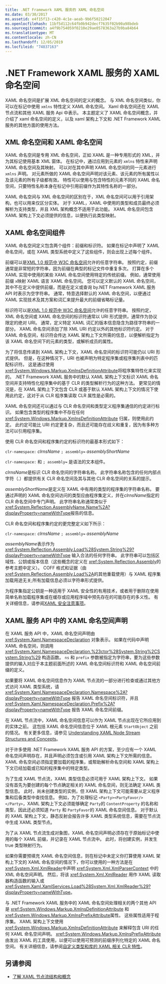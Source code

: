 ```yaml
---
title: .NET Framework XAML 服务的 XAML 命名空间
ms.date: 03/30/2017
ms.assetid: e4f15f13-c420-4c1e-aeab-9b6f50212047
ms.openlocfilehash: 11bf5d112c64fb0b942decf7635f02b90a98bdeb
ms.sourcegitcommit: a4f9b754059f0210e29ae0578363a27b9ba84b64
ms.translationtype: MT
ms.contentlocale: zh-CN
ms.lasthandoff: 12/05/2019
ms.locfileid: "74837163"
---
```

# <a name="xaml-namespaces-for-net-framework-xaml-services"></a>.NET Framework XAML 服务的 XAML 命名空间
XAML 命名空间是扩展 XML 命名空间的定义的概念。 与 XML 命名空间类似，你可以在标记中使用 `xmlns` 特性定义 XAML 命名空间。 Xaml 命名空间还在 XAML 节点流和其他 XAML 服务 Api 中表示。 本主题定义了 XAML 命名空间概念，并介绍了 xaml 命名空间的定义，以及 xaml 架构上下文和 .NET Framework XAML 服务的其他方面的使用方法。  
  
## <a name="xml-namespace-and-xaml-namespace"></a>XML 命名空间和 XAML 命名空间  
 XAML 命名空间是专用 XML 命名空间，正如 XAML 是一种专用形式的 XML，并为其标记使用基本 XML 窗体。 在标记中，通过应用到元素的 `xmlns` 特性来声明 XAML 命名空间及其映射。 可以对在其中声明 XAML 命名空间的同一元素进行 `xmlns` 声明。 对元素所做的 XAML 命名空间声明对该元素、该元素的所有属性以及该元素的所有子级都有效。 特性可以使用与包含特性的元素不同的 XAML 命名空间，只要特性名称本身在标记中引用前缀作为其特性名称的一部分。  
  
 XAML 命名空间与 XML 命名空间的区别在于，XML 命名空间可以用于引用架构，也可以用来仅区分实体。 对于 XAML，XAML 中使用的类型和成员最终必须解析为支持类型，并且 XML 架构概念不适用于此功能。 XAML 命名空间包含 XAML 架构上下文必须提供的信息，以便执行此类型映射。  
  
## <a name="xaml-namespace-components"></a>XAML 命名空间组件  
 XAML 命名空间定义包含两个组件：前缀和标识符。 如果在标记中声明了 XAML 命名空间，或在 XAML 类型系统中定义了这些组件，则会出现上述每个组件。  
  
 前缀可以是[XML 1.0 规范中 W3C 命名空间](https://www.w3.org/TR/REC-xml-names/)允许的任意字符串。 按照约定，前缀通常是非常短的字符串，因为前缀在典型的标记文件中重复多次。 打算在多个 XAML 实现中使用的某些 XAML 命名空间使用特定的传统前缀。 例如，通常使用前缀 `x`映射 XAML 语言 XAML 命名空间。 您可以定义默认的 XAML 命名空间，其中不在定义中提供前缀，而是在定义或查询 by.NET Framework XAML 服务 API 时表示为空字符串。 通常，特意选择默认的 XAML 命名空间，以便通过 XAML 实现技术及其方案和词汇来提升最大的前缀省略标记量。  
  
 标识符可以是[XML 1.0 规范中 W3C 命名空间](https://www.w3.org/TR/REC-xml-names/)允许的任意字符串。 按照约定，XML 命名空间或 XAML 命名空间的标识符通常以 URI 形式提供，通常作为协议限定的绝对 URI。 通常，定义特定 XAML 词汇的版本信息隐含为路径字符串的一部分。 XAML 命名空间添加了除 XML URI 约定以外的其他标识符约定。 对于 XAML 命名空间，标识符会传达 XAML 架构上下文所需的信息，以便解析指定为该 XAML 命名空间下的元素的类型，或解析成员的属性。  
  
 为了将信息传递到 XAML 架构上下文，XAML 命名空间的标识符可能仍以 URI 形式提供。 但是，在这种情况下，URI 也被声明为特定程序集或程序集列表中的匹配标识符。 这是通过使用 <xref:System.Windows.Markup.XmlnsDefinitionAttribute>将程序集特性化来实现的。 .NET Framework XAML 服务中的默认 XAML 架构上下文标识 XAML 命名空间并支持特性化程序集中的基于 CLR 的类型解析行为的这种方法。 更常见的情况是，在 XAML 架构上下文包含 CLR 或基于默认 XAML 架构上下文的情况下使用此约定，这对于从 CLR 程序集读取 CLR 属性是必需的。  
  
 XAML 命名空间还可以通过与 CLR 命名空间和类型定义程序集通信的约定进行标识。 如果包含类型的程序集中不存在任何 <xref:System.Windows.Markup.XmlnsDefinitionAttribute> 归属，则使用此约定。 此约定可能比 URI 约定更复杂，而且还可能存在歧义和重复，因为有多种方法可以引用程序集。  
  
 使用 CLR 命名空间和程序集约定的标识符的最基本形式如下：  
  
 `clr-namespace:` *clrnsName* `; assembly=` *assemblyShortName*  
  
 `clr-namespace:` 和 `; assembly=` 是语法的文本组件。  
  
 *clrnsName*是标识 CLR 命名空间的字符串名称。 此字符串名称包含的任何内部点字符（.）都提供有关 CLR 命名空间及其与其他 CLR 命名空间的关系的提示。  
  
 *assemblyShortName*是定义在 XAML 中有用的类型的程序集的字符串名称。 要通过声明的 XAML 命名空间访问的类型应由程序集定义，并在*clrnsName*指定的 CLR 命名空间中专门声明。 此字符串名称通常类似于 <xref:System.Reflection.AssemblyName.Name%2A?displayProperty=nameWithType>报告的信息。  
  
 CLR 命名空间和程序集约定的更完整定义如下所示：  
  
 `clr-namespace:` *clrnsName* `; assembly=` *assemblyName*  
  
 *assemblyName*表示作为 <xref:System.Reflection.Assembly.Load%28System.String%29?displayProperty=nameWithType> 输入合法的任何字符串。 此字符串可以包括区域性、公钥或版本信息（这些概念的定义在 <xref:System.Reflection.Assembly>的参考主题中定义）。 COFF 格式和证据（由 <xref:System.Reflection.Assembly.Load%2A>的其他重载使用）与 XAML 程序集加载用途无关;所有加载信息必须以字符串形式提供。  
  
 为程序集指定公钥是一种适用于 XAML 安全性的有用技术，或者用于删除在使用简单名称加载程序集或在缓存或应用程序域中预先存在的可能存在的多义性。 有关详细信息，请参阅[XAML 安全注意事项](xaml-security-considerations.md)。  
  
## <a name="xaml-namespace-declarations-in-the-xaml-services-api"></a>XAML 服务 API 中的 XAML 命名空间声明  
 在 XAML 服务 API 中，XAML 命名空间声明由 <xref:System.Xaml.NamespaceDeclaration> 对象表示。 如果在代码中声明 XAML 命名空间，则调用 <xref:System.Xaml.NamespaceDeclaration.%23ctor%28System.String%2CSystem.String%29> 构造函数。 `ns` 和 `prefix` 参数被指定为字符串，要为这些参数提供的输入对应于本主题前面所述的 XAML 命名空间标识符和 XAML 命名空间前缀的定义。  
  
 如果要将 XAML 命名空间信息作为 XAML 节点流的一部分进行检查或通过其他方式访问 XAML 类型系统，请 <xref:System.Xaml.NamespaceDeclaration.Namespace%2A?displayProperty=nameWithType> 报告 XAML 命名空间标识符，并且 <xref:System.Xaml.NamespaceDeclaration.Prefix%2A?displayProperty=nameWithType> 报告 XAML 命名空间前缀。  
  
 在 XAML 节点流中，XAML 命名空间信息可以作为 XAML 节点出现在它所应用到的实体之前。 这包括 XAML 命名空间信息位于 XAML 根元素 `StartObject` 之前的情况。 有关更多信息，请参见 [Understanding XAML Node Stream Structures and Concepts](understanding-xaml-node-stream-structures-and-concepts.md)。  
  
 对于许多使用 .NET Framework XAML 服务 API 的方案，至少应有一个 XAML 命名空间声明存在，并且声明必须包含或引用 XAML 架构上下文所需的信息。 XAML 命名空间必须指定要加载的程序集，或帮助解析命名空间和 XAML 架构上下文已经加载或已知的程序集中的特定类型。  
  
 为了生成 XAML 节点流，XAML 类型信息必须可用于 XAML 架构上下文。 如果没有首先为要创建的每个节点确定相关的 XAML 命名空间，则无法确定 XAML 类型信息。 此时，尚未创建类型的实例，但 XAML 架构上下文可能需要从定义程序集和后备类型中查找信息。 例如，为了处理标记 `<Party><PartyFavor/></Party>`，XAML 架构上下文必须能够确定 `Party`的 `ContentProperty` 的名称和类型，因此还必须知道 `Party` 和 `PartyFavor`的 XAML 命名空间信息。 对于默认的 XAML 架构上下文，静态反射会报告许多 XAML 类型系统信息，需要在节点流中生成 XAML 类型节点。  
  
 为了从 XAML 节点流生成对象图，XAML 命名空间声明必须存在于原始标记中使用的每个 XAML 前缀，并记录在 XAML 节点流中。 此时，将创建实例，并发生 true 类型映射行为。  
  
 如果你需要预填充 XAML 命名空间信息，则在标记中未定义你打算使用 XAML 架构上下文的 XAML 命名空间的情况下，你可以使用的一种方法是在 <xref:System.Xml.XmlReader>中声明 <xref:System.Xml.XmlParserContext> 中的 XML 命名空间声明。 然后，将该 <xref:System.Xml.XmlReader> 用作 XAML 读取器构造函数的输入或 <xref:System.Xaml.XamlServices.Load%28System.Xml.XmlReader%29?displayProperty=nameWithType>。  
  
 与 .NET Framework XAML 服务中的 XAML 命名空间处理相关的两个其他 API 是 <xref:System.Windows.Markup.XmlnsDefinitionAttribute> 和 <xref:System.Windows.Markup.XmlnsPrefixAttribute>属性。 这些属性适用于程序集。 XAML 架构上下文使用 <xref:System.Windows.Markup.XmlnsDefinitionAttribute> 来解释包含 URI 的任何 XAML 命名空间声明。 <xref:System.Windows.Markup.XmlnsPrefixAttribute> 由发出 XAML 的工具使用，以便可以使用可预测的前缀序列化特定的 XAML 命名空间。 有关详细信息，请参阅[自定义类型和库的 XAML 相关 CLR 特性](xaml-related-clr-attributes-for-custom-types-and-libraries.md)。  
  
## <a name="see-also"></a>另请参阅

- [了解 XAML 节点流结构和概念](understanding-xaml-node-stream-structures-and-concepts.md)
